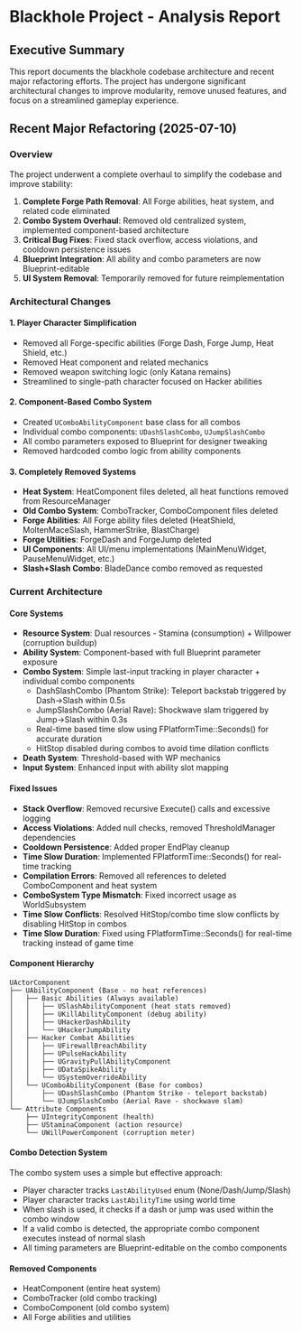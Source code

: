 # Blackhole Project - Analysis Report

## Executive Summary
This report documents the blackhole codebase architecture and recent major refactoring efforts. The project has undergone significant architectural changes to improve modularity, remove unused features, and focus on a streamlined gameplay experience.

## Recent Major Refactoring (2025-07-10)

### Overview
The project underwent a complete overhaul to simplify the codebase and improve stability:

1. **Complete Forge Path Removal**: All Forge abilities, heat system, and related code eliminated
2. **Combo System Overhaul**: Removed old centralized system, implemented component-based architecture
3. **Critical Bug Fixes**: Fixed stack overflow, access violations, and cooldown persistence issues
4. **Blueprint Integration**: All ability and combo parameters are now Blueprint-editable
5. **UI System Removal**: Temporarily removed for future reimplementation

### Architectural Changes

#### 1. Player Character Simplification
- Removed all Forge-specific abilities (Forge Dash, Forge Jump, Heat Shield, etc.)
- Removed Heat component and related mechanics
- Removed weapon switching logic (only Katana remains)
- Streamlined to single-path character focused on Hacker abilities

#### 2. Component-Based Combo System
- Created `UComboAbilityComponent` base class for all combos
- Individual combo components: `UDashSlashCombo`, `UJumpSlashCombo`
- All combo parameters exposed to Blueprint for designer tweaking
- Removed hardcoded combo logic from ability components

#### 3. Completely Removed Systems
- **Heat System**: HeatComponent files deleted, all heat functions removed from ResourceManager
- **Old Combo System**: ComboTracker, ComboComponent files deleted
- **Forge Abilities**: All Forge ability files deleted (HeatShield, MoltenMaceSlash, HammerStrike, BlastCharge)
- **Forge Utilities**: ForgeDash and ForgeJump deleted
- **UI Components**: All UI/menu implementations (MainMenuWidget, PauseMenuWidget, etc.)
- **Slash+Slash Combo**: BladeDance combo removed as requested

### Current Architecture

#### Core Systems
- **Resource System**: Dual resources - Stamina (consumption) + Willpower (corruption buildup)
- **Ability System**: Component-based with full Blueprint parameter exposure
- **Combo System**: Simple last-input tracking in player character + individual combo components
  - DashSlashCombo (Phantom Strike): Teleport backstab triggered by Dash→Slash within 0.5s
  - JumpSlashCombo (Aerial Rave): Shockwave slam triggered by Jump→Slash within 0.3s
  - Real-time based time slow using FPlatformTime::Seconds() for accurate duration
  - HitStop disabled during combos to avoid time dilation conflicts
- **Death System**: Threshold-based with WP mechanics
- **Input System**: Enhanced input with ability slot mapping

#### Fixed Issues
- **Stack Overflow**: Removed recursive Execute() calls and excessive logging
- **Access Violations**: Added null checks, removed ThresholdManager dependencies
- **Cooldown Persistence**: Added proper EndPlay cleanup
- **Time Slow Duration**: Implemented FPlatformTime::Seconds() for real-time tracking
- **Compilation Errors**: Removed all references to deleted ComboComponent and heat system
- **ComboSystem Type Mismatch**: Fixed incorrect usage as WorldSubsystem
- **Time Slow Conflicts**: Resolved HitStop/combo time slow conflicts by disabling HitStop in combos
- **Time Slow Duration**: Fixed using FPlatformTime::Seconds() for real-time tracking instead of game time

#### Component Hierarchy
```
UActorComponent
├── UAbilityComponent (Base - no heat references)
│   ├── Basic Abilities (Always available)
│   │   ├── USlashAbilityComponent (heat stats removed)
│   │   ├── UKillAbilityComponent (debug ability)
│   │   ├── UHackerDashAbility
│   │   └── UHackerJumpAbility
│   ├── Hacker Combat Abilities
│   │   ├── UFirewallBreachAbility
│   │   ├── UPulseHackAbility
│   │   ├── UGravityPullAbilityComponent
│   │   ├── UDataSpikeAbility
│   │   └── USystemOverrideAbility
│   └── UComboAbilityComponent (Base for combos)
│       ├── UDashSlashCombo (Phantom Strike - teleport backstab)
│       └── UJumpSlashCombo (Aerial Rave - shockwave slam)
└── Attribute Components
    ├── UIntegrityComponent (health)
    ├── UStaminaComponent (action resource)
    └── UWillPowerComponent (corruption meter)
```

#### Combo Detection System
The combo system uses a simple but effective approach:
- Player character tracks `LastAbilityUsed` enum (None/Dash/Jump/Slash)
- Player character tracks `LastAbilityTime` using world time
- When slash is used, it checks if a dash or jump was used within the combo window
- If a valid combo is detected, the appropriate combo component executes instead of normal slash
- All timing parameters are Blueprint-editable on the combo components

#### Removed Components
- HeatComponent (entire heat system)
- ComboTracker (old combo tracking)
- ComboComponent (old combo system)
- All Forge abilities and utilities


